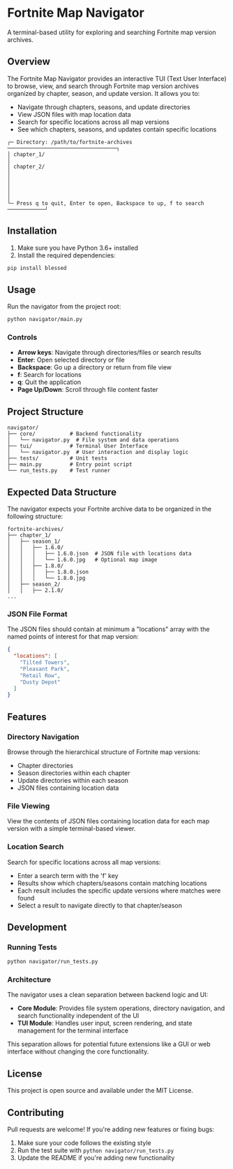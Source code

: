 # Fortnite Map Navigator

A terminal-based utility for exploring and searching Fortnite map version archives.

## Overview

The Fortnite Map Navigator provides an interactive TUI (Text User Interface) to browse, view, and search through Fortnite map version archives organized by chapter, season, and update version. It allows you to:

- Navigate through chapters, seasons, and update directories
- View JSON files with map location data
- Search for specific locations across all map versions
- See which chapters, seasons, and updates contain specific locations

```
┌─ Directory: /path/to/fortnite-archives ───────────────────────────────────┐
│ chapter_1/                                                                │
│ chapter_2/                                                                │
│                                                                           │
│                                                                           │
└─ Press q to quit, Enter to open, Backspace to up, f to search ────────────┘
```

## Installation

1. Make sure you have Python 3.6+ installed
2. Install the required dependencies:

```bash
pip install blessed
```

## Usage

Run the navigator from the project root:

```bash
python navigator/main.py
```

### Controls

- **Arrow keys**: Navigate through directories/files or search results
- **Enter**: Open selected directory or file
- **Backspace**: Go up a directory or return from file view
- **f**: Search for locations
- **q**: Quit the application
- **Page Up/Down**: Scroll through file content faster

## Project Structure

```
navigator/
├── core/           # Backend functionality
│   └── navigator.py  # File system and data operations
├── tui/            # Terminal User Interface
│   └── navigator.py  # User interaction and display logic
├── tests/          # Unit tests
├── main.py         # Entry point script
└── run_tests.py    # Test runner
```

## Expected Data Structure

The navigator expects your Fortnite archive data to be organized in the following structure:

```
fortnite-archives/
├── chapter_1/
│   ├── season_1/
│   │   ├── 1.6.0/
│   │   │   ├── 1.6.0.json  # JSON file with locations data
│   │   │   └── 1.6.0.jpg   # Optional map image
│   │   ├── 1.8.0/
│   │   │   ├── 1.8.0.json
│   │   │   └── 1.8.0.jpg
│   ├── season_2/
│   │   ├── 2.1.0/
...
```

### JSON File Format

The JSON files should contain at minimum a "locations" array with the named points of interest for that map version:

```json
{
  "locations": [
    "Tilted Towers",
    "Pleasant Park",
    "Retail Row",
    "Dusty Depot"
  ]
}
```

## Features

### Directory Navigation

Browse through the hierarchical structure of Fortnite map versions:
- Chapter directories
- Season directories within each chapter
- Update directories within each season
- JSON files containing location data

### File Viewing

View the contents of JSON files containing location data for each map version with a simple terminal-based viewer.

### Location Search

Search for specific locations across all map versions:
- Enter a search term with the 'f' key
- Results show which chapters/seasons contain matching locations
- Each result includes the specific update versions where matches were found
- Select a result to navigate directly to that chapter/season

## Development

### Running Tests

```bash
python navigator/run_tests.py
```

### Architecture

The navigator uses a clean separation between backend logic and UI:

- **Core Module**: Provides file system operations, directory navigation, and search functionality independent of the UI
- **TUI Module**: Handles user input, screen rendering, and state management for the terminal interface

This separation allows for potential future extensions like a GUI or web interface without changing the core functionality.

## License

This project is open source and available under the MIT License.

## Contributing

Pull requests are welcome! If you're adding new features or fixing bugs:

1. Make sure your code follows the existing style
2. Run the test suite with `python navigator/run_tests.py`
3. Update the README if you're adding new functionality